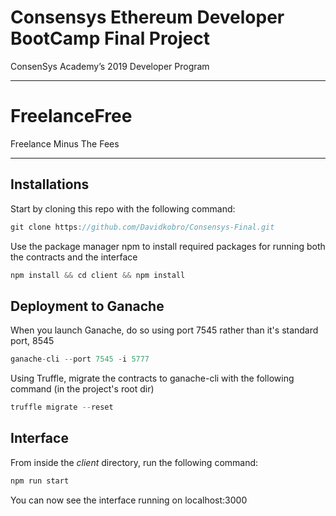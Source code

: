 # Consensys Ethereum Developer BootCamp Final Project
ConsenSys Academy’s 2019 Developer Program 

---

# FreelanceFree
Freelance Minus The Fees 

---
## Installations 

Start by cloning this repo with the following command: 

```javascript
git clone https://github.com/Davidkobro/Consensys-Final.git
```
Use the package manager npm to install required packages for running both the contracts and the interface
```javascript
npm install && cd client && npm install
```

## Deployment to Ganache 
When you launch Ganache, do so using port 7545 rather than it's standard port, 8545

```javascript
ganache-cli --port 7545 -i 5777
```

Using Truffle, migrate the contracts to ganache-cli with the following command (in the project's root dir)

```javascript
truffle migrate --reset
```

## Interface 
From inside the *client* directory, run the following command:

```javascript 
npm run start
```

You can now see the interface running on localhost:3000